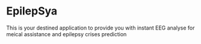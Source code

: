 # EpilepSya 
This is your destined application to provide you with instant EEG analyse for meical assistance and epilepsy crises prediction
